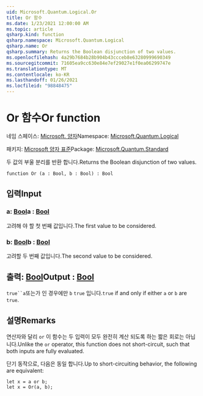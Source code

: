 ```yaml
---
uid: Microsoft.Quantum.Logical.Or
title: Or 함수
ms.date: 1/23/2021 12:00:00 AM
ms.topic: article
qsharp.kind: function
qsharp.namespace: Microsoft.Quantum.Logical
qsharp.name: Or
qsharp.summary: Returns the Boolean disjunction of two values.
ms.openlocfilehash: 4a29b7684b28b904b43ccceb8e63280999690349
ms.sourcegitcommit: 71605ea9cc630e84e7ef29027e1f0ea06299747e
ms.translationtype: MT
ms.contentlocale: ko-KR
ms.lasthandoff: 01/26/2021
ms.locfileid: "98848475"
---
```

# <a name="or-function"></a><span data-ttu-id="465af-102">Or 함수</span><span class="sxs-lookup"><span data-stu-id="465af-102">Or function</span></span>

<span data-ttu-id="465af-103">네임 스페이스: [Microsoft. 양자](xref:Microsoft.Quantum.Logical)</span><span class="sxs-lookup"><span data-stu-id="465af-103">Namespace: [Microsoft.Quantum.Logical](xref:Microsoft.Quantum.Logical)</span></span>

<span data-ttu-id="465af-104">패키지: [Microsoft 양자 표준](https://nuget.org/packages/Microsoft.Quantum.Standard)</span><span class="sxs-lookup"><span data-stu-id="465af-104">Package: [Microsoft.Quantum.Standard](https://nuget.org/packages/Microsoft.Quantum.Standard)</span></span>


<span data-ttu-id="465af-105">두 값의 부울 분리를 반환 합니다.</span><span class="sxs-lookup"><span data-stu-id="465af-105">Returns the Boolean disjunction of two values.</span></span>

```qsharp
function Or (a : Bool, b : Bool) : Bool
```


## <a name="input"></a><span data-ttu-id="465af-106">입력</span><span class="sxs-lookup"><span data-stu-id="465af-106">Input</span></span>

### <a name="a--bool"></a><span data-ttu-id="465af-107">a: [Bool](xref:microsoft.quantum.lang-ref.bool)</span><span class="sxs-lookup"><span data-stu-id="465af-107">a : [Bool](xref:microsoft.quantum.lang-ref.bool)</span></span>

<span data-ttu-id="465af-108">고려해 야 할 첫 번째 값입니다.</span><span class="sxs-lookup"><span data-stu-id="465af-108">The first value to be considered.</span></span>


### <a name="b--bool"></a><span data-ttu-id="465af-109">b: [Bool](xref:microsoft.quantum.lang-ref.bool)</span><span class="sxs-lookup"><span data-stu-id="465af-109">b : [Bool](xref:microsoft.quantum.lang-ref.bool)</span></span>

<span data-ttu-id="465af-110">고려할 두 번째 값입니다.</span><span class="sxs-lookup"><span data-stu-id="465af-110">The second value to be considered.</span></span>



## <a name="output--bool"></a><span data-ttu-id="465af-111">출력: [Bool](xref:microsoft.quantum.lang-ref.bool)</span><span class="sxs-lookup"><span data-stu-id="465af-111">Output : [Bool](xref:microsoft.quantum.lang-ref.bool)</span></span>

<span data-ttu-id="465af-112">`true``a`또는가 인 경우에만 `b` `true` 입니다.</span><span class="sxs-lookup"><span data-stu-id="465af-112">`true` if and only if either `a` or `b` are `true`.</span></span>

## <a name="remarks"></a><span data-ttu-id="465af-113">설명</span><span class="sxs-lookup"><span data-stu-id="465af-113">Remarks</span></span>

<span data-ttu-id="465af-114">연산자와 달리 `or` 이 함수는 두 입력이 모두 완전히 계산 되도록 하는 짧은 회로는 아닙니다.</span><span class="sxs-lookup"><span data-stu-id="465af-114">Unlike the `or` operator, this function does not short-circuit, such that both inputs are fully evaluated.</span></span>

<span data-ttu-id="465af-115">단기 동작으로, 다음은 동일 합니다.</span><span class="sxs-lookup"><span data-stu-id="465af-115">Up to short-circuiting behavior, the following are equivalent:</span></span>

```qsharp
let x = a or b;
let x = Or(a, b);
```